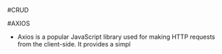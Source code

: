 #CRUD  

#AXIOS 
- Axios is a popular JavaScript library used for making HTTP requests from the client-side. It provides a simpl